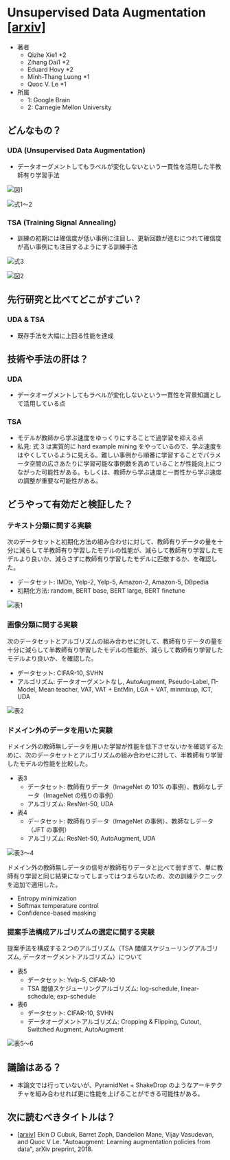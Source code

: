 # Unsupervised Data Augmentation [\[arxiv\]](https://arxiv.org/abs/1904.12848v1)

- 著者
    - Qizhe Xie1 *2
    - Zihang Dai1 *2
    - Eduard Hovy *2
    - Minh-Thang Luong *1
    - Quoc V. Le *1
- 所属
    - 1: Google Brain
    - 2: Carnegie Mellon University


## どんなもの？
### UDA (Unsupervised Data Augmentation)
- データオーグメントしてもラベルが変化しないという一貫性を活用した半教師有り学習手法

![図1](fig_1.jpg)

![式1～2](eq_1to2.jpg)

### TSA (Training Signal Annealing)
- 訓練の初期には確信度が低い事例に注目し、更新回数が進むにつれて確信度が高い事例にも注目するようにする訓練手法

![式3](eq_3.jpg)

![図2](fig_2.jpg)


## 先行研究と比べてどこがすごい？
### UDA & TSA
- 既存手法を大幅に上回る性能を達成


## 技術や手法の肝は？
### UDA
- データオーグメントしてもラベルが変化しないという一貫性を背景知識として活用している点

### TSA
- モデルが教師から学ぶ速度をゆっくりにすることで過学習を抑える点
- 私見: 式 3 は実質的に hard example mining をやっているので、学ぶ速度をはやくしているように見える。難しい事例から順番に学習することでパラメータ空間の広さあたりに学習可能な事例数を高めていることが性能向上につながった可能性がある。もしくは、教師から学ぶ速度と一貫性から学ぶ速度の調整が重要な可能性がある。


## どうやって有効だと検証した？

### テキスト分類に関する実験
次のデータセットと初期化方法の組み合わせに対して、教師有りデータの量を十分に減らして半教師有り学習したモデルの性能が、減らして教師有り学習したモデルより良いか、減らさずに教師有り学習したモデルに匹敵するか、を確認した。

- データセット: IMDb, Yelp-2, Yelp-5, Amazon-2, Amazon-5, DBpedia
- 初期化方法: random, BERT base, BERT large, BERT finetune

![表1](tab_1.jpg)


### 画像分類に関する実験
次のデータセットとアルゴリズムの組み合わせに対して、教師有りデータの量を十分に減らして半教師有り学習したモデルの性能が、減らして教師有り学習したモデルより良いか、を確認した。

- データセット: CIFAR-10, SVHN
- アルゴリズム: データオーグメントなし, AutoAugment, Pseudo-Label, Π-Model, Mean teacher, VAT, VAT + EntMin, LGA + VAT, minmixup, ICT, UDA

![表2](tab_2.jpg)


### ドメイン外のデータを用いた実験
ドメイン外の教師無しデータを用いた学習が性能を低下させないかを確認するために、次のデータセットとアルゴリズムの組み合わせに対して、半教師有り学習したモデルの性能を比較した。

- 表3
    - データセット: 教師有りデータ（ImageNet の 10% の事例）、教師なしデータ（ImageNet の残りの事例）
    - アルゴリズム: ResNet-50, UDA
- 表4
    - データセット: 教師有りデータ（ImageNet の事例）、教師なしデータ（JFT の事例）
    - アルゴリズム: ResNet-50, AutoAugment, UDA

![表3～4](tab_3to4.jpg)

ドメイン外の教師無しデータの信号が教師有りデータと比べて弱すぎて、単に教師有り学習と同じ結果になってしまってはつまらないため、次の訓練テクニックを追加で適用した。

- Entropy minimization
- Softmax temperature control
- Confidence-based masking


### 提案手法構成アルゴリズムの選定に関する実験
提案手法を構成する２つのアルゴリズム（TSA 閾値スケジューリングアルゴリズム, データオーグメントアルゴリズム）について

- 表5
    - データセット: Yelp-5, CIFAR-10
    - TSA 閾値スケジューリングアルゴリズム: log-schedule, linear-schedule, exp-schedule
- 表6
    - データセット: CIFAR-10, SVHN
    - データオーグメントアルゴリズム: Cropping & Flipping, Cutout, Switched Augment, AutoAugment

![表5～6](tab_5to6.jpg)


## 議論はある？
- 本論文では行っていないが、PyramidNet + ShakeDrop のようなアーキテクチャを組み合わせれば更に性能を上げることができる可能性がある。

## 次に読むべきタイトルは？
- [\[arxiv\]](https://arxiv.org/abs/1805.09501) Ekin D Cubuk, Barret Zoph, Dandelion Mane, Vijay Vasudevan, and Quoc V Le. "Autoaugment: Learning augmentation policies from data", arXiv preprint, 2018.
